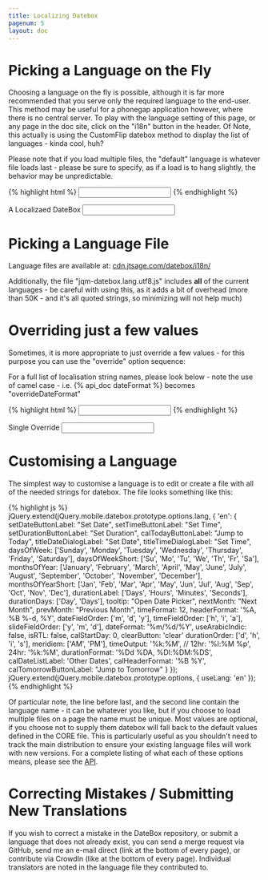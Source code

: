 ```yaml
---
title: Localizing Datebox
pagenum: 5
layout: doc
---
```


# Picking a Language on the Fly

Choosing a language on the fly is possible, although it is far more recommended that
you serve only the required language to the end-user. This method may be useful for
a phonegap application however, where there is no central server. To play with the 
language setting of this page, or any page in the doc site, click on the "i18n"
button in the header.  Of Note, this actually is using the CustomFlip datebox method
to display the list of languages - kinda cool, huh?

Please note that if you load multiple files, the "default" language is whatever file
loads last - please be sure to specify, as if a load is to hang slightly, the behavior
may be unpredictable.

{% highlight html %}
<input type="text" data-role="datebox" data-options='{"mode":"datebox", "useLang":"en"}'>
{% endhighlight %}

<div class="ui-field-contain">
	<label for="l1">A Localizaed DateBox</label>
	<input type="text" id="l1" data-role="datebox" data-options='{"mode":"datebox", "useLang":"en", "hideInput": true, "useInline": true}'>
</div>


# Picking a Language File

Language files are available at: <a href="http://cdn.jtsage.com/datebox/i18n/">cdn.jtsage.com/datebox/i18n/</a>

Additionally, the file "jqm-datebox.lang.utf8.js" includes **all** of the current
languages - be careful with using this, as it adds a bit of overhead (more than 50K - 
and it's all quoted strings, so minimizing will not help much)

# Overriding just a few values

Sometimes, it is more appropriate to just override a few values - for this purpose
you can use the "override" option sequence:

For a full list of localisation string names, please look below - note the use of
camel case - i.e. {% api_doc dateFormat %} becomes "overrideDateFormat"

{% highlight html %}
<input type="text" data-role="datebox" 
   data-options='{"mode":"datebox", "overrideSetDateButtonLabel":"Update Date"}'>
{% endhighlight %}

<div class="ui-field-contain">
	<label for="sing">Single Override</label>
	<input id="sing" type="text" data-role="datebox" data-options='{"useInline":true, "hideInput":true, "mode":"datebox", "useLang":"en", "overrideSetDateButtonLabel":"Update Date"}'>
</div>


# Customising a Language
The simplest way to customise a language is to edit or create a file with all of
the needed strings for datebox.  The file looks something like this:

{% highlight js %}
jQuery.extend(jQuery.mobile.datebox.prototype.options.lang, {
  'en': {
    setDateButtonLabel: "Set Date",
    setTimeButtonLabel: "Set Time",
    setDurationButtonLabel: "Set Duration",
    calTodayButtonLabel: "Jump to Today",
    titleDateDialogLabel: "Set Date",
    titleTimeDialogLabel: "Set Time",
    daysOfWeek: ['Sunday', 'Monday', 'Tuesday', 'Wednesday', 'Thursday', 'Friday', 'Saturday'],
    daysOfWeekShort: ['Su', 'Mo', 'Tu', 'We', 'Th', 'Fr', 'Sa'],
    monthsOfYear: ['January', 'February', 'March', 'April', 'May', 'June', 'July', 'August', 'September', 'October', 'November', 'December'],
    monthsOfYearShort: ['Jan', 'Feb', 'Mar', 'Apr', 'May', 'Jun', 'Jul', 'Aug', 'Sep', 'Oct', 'Nov', 'Dec'],
    durationLabel: ['Days', 'Hours', 'Minutes', 'Seconds'],
    durationDays: ['Day', 'Days'],
    tooltip: "Open Date Picker",
    nextMonth: "Next Month",
    prevMonth: "Previous Month",
    timeFormat: 12,
    headerFormat: '%A, %B %-d, %Y',
    dateFieldOrder: ['m', 'd', 'y'],
    timeFieldOrder: ['h', 'i', 'a'],
    slideFieldOrder: ['y', 'm', 'd'],
    dateFormat: '%m/%d/%Y',
    useArabicIndic: false,
    isRTL: false,
    calStartDay: 0,
    clearButton: 'clear'
    durationOrder: ['d', 'h', 'i', 's'],
    meridiem: ['AM', 'PM'],
    timeOutput: '%k:%M', // 12hr: '%l:%M %p', 24hr: '%k:%M',
    durationFormat: '%Dd %DA, %Dl:%DM:%DS',
    calDateListLabel: 'Other Dates',
    calHeaderFormat: '%B %Y',
    calTomorrowButtonLabel: "Jump to Tomorrow"
  }
});
jQuery.extend(jQuery.mobile.datebox.prototype.options, {
  useLang: 'en'
});
{% endhighlight %}

Of particular note, the line before last, and the second line contain the language
name - it can be whatever you like, but if you choose to load multiple files on a page
the name must be unique.  Most values are optional, if you choose not to supply
them datebox will fall back to the default values defined in the CORE file.  This
is particularly useful as you shouldn't need to track the main distribution to ensure
your existing language files will work with new versions. For a complete listing
of what each of these options means, please see the [API](http://dev.jtsage.com/jQM-DateBox/api/cat-i18n/).

# Correcting Mistakes / Submitting New Translations
If you wish to correct a mistake in the DateBox repository, or submit a language
that does not already exist, you can send a merge request via GitHub, send me an
e-mail direct (link at the bottom of every page), or contribute via CrowdIn (like
at the bottom of every page). Individual translators are noted in the language file
they contributed to.
